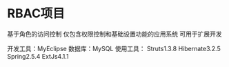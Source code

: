 RBAC项目
=====================
基于角色的访问控制
仅包含权限控制和基础设置功能的应用系统
可用于扩展开发

开发工具：MyEclipse
数据库：MySQL
使用工具：
Struts1.3.8
Hibernate3.2.5
Spring2.5.4
ExtJs4.1.1
